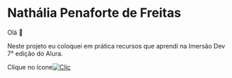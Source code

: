#  **Nathália Penaforte de Freitas**<br> 

Olá 👋

Neste projeto eu coloquei em prática recursos que aprendi na Imersão Dev 7° edição do Alura.

Clique no ícone[![Clic](https://icongr.am/clarity/cursor-hand-click.svg?size=71&color=ec3c3c)](https://penafortee.github.io/Imersao-Alura/)
##
